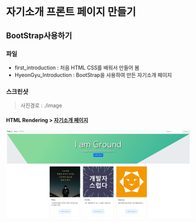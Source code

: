 # 자기소개 프론트 페이지 만들기
## BootStrap사용하기


### 파일
- first_introduction : 처음 HTML CSS를 배워서 만들어 봄
- HyeonGyu_Introduction : BootStrap을 사용하여 만든 자기소개 페이지

### 스크린샷
> 사진경로 : ./image

#### HTML Rendering > [자기소개 페이지](http://htmlpreview.github.io/?https://github.com/HyeonGyuChi/LikeLion7_RegularSession/blob/master/2weeks/HyeonGyu_Introduction.html)
![Capture](./image/Capture.png)
